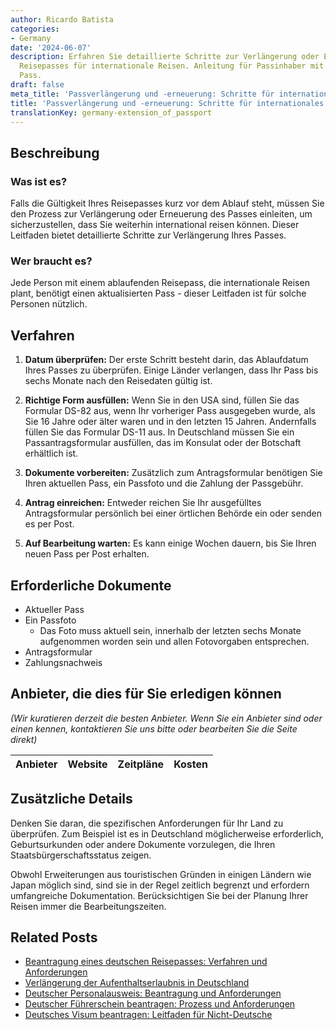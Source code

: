 ```yaml
---
author: Ricardo Batista
categories:
- Germany
date: '2024-06-07'
description: Erfahren Sie detaillierte Schritte zur Verlängerung oder Erneuerung Ihres
  Reisepasses für internationale Reisen. Anleitung für Passinhaber mit ablaufendem
  Pass.
draft: false
meta_title: 'Passverlängerung und -erneuerung: Schritte für internationales Reisen'
title: 'Passverlängerung und -erneuerung: Schritte für internationales Reisen'
translationKey: germany-extension_of_passport
---
```



## Beschreibung
### Was ist es?
Falls die Gültigkeit Ihres Reisepasses kurz vor dem Ablauf steht, müssen Sie den Prozess zur Verlängerung oder Erneuerung des Passes einleiten, um sicherzustellen, dass Sie weiterhin international reisen können. Dieser Leitfaden bietet detaillierte Schritte zur Verlängerung Ihres Passes.

### Wer braucht es?
Jede Person mit einem ablaufenden Reisepass, die internationale Reisen plant, benötigt einen aktualisierten Pass - dieser Leitfaden ist für solche Personen nützlich.

## Verfahren

1. **Datum überprüfen:** Der erste Schritt besteht darin, das Ablaufdatum Ihres Passes zu überprüfen. Einige Länder verlangen, dass Ihr Pass bis sechs Monate nach den Reisedaten gültig ist.

2. **Richtige Form ausfüllen:** Wenn Sie in den USA sind, füllen Sie das Formular DS-82 aus, wenn Ihr vorheriger Pass ausgegeben wurde, als Sie 16 Jahre oder älter waren und in den letzten 15 Jahren. Andernfalls füllen Sie das Formular DS-11 aus. In Deutschland müssen Sie ein Passantragsformular ausfüllen, das im Konsulat oder der Botschaft erhältlich ist.

3. **Dokumente vorbereiten:** Zusätzlich zum Antragsformular benötigen Sie Ihren aktuellen Pass, ein Passfoto und die Zahlung der Passgebühr.

4. **Antrag einreichen:** Entweder reichen Sie Ihr ausgefülltes Antragsformular persönlich bei einer örtlichen Behörde ein oder senden es per Post.

5. **Auf Bearbeitung warten:** Es kann einige Wochen dauern, bis Sie Ihren neuen Pass per Post erhalten.

## Erforderliche Dokumente
- Aktueller Pass
- Ein Passfoto
  - Das Foto muss aktuell sein, innerhalb der letzten sechs Monate aufgenommen worden sein und allen Fotovorgaben entsprechen.
- Antragsformular
- Zahlungsnachweis

## Anbieter, die dies für Sie erledigen können

_(Wir kuratieren derzeit die besten Anbieter. Wenn Sie ein Anbieter sind oder einen kennen, kontaktieren Sie uns bitte oder bearbeiten Sie die Seite direkt)_

| Anbieter | Website | Zeitpläne | Kosten |
| --------------- | --------------- | :-------------: | :-------------: |

## Zusätzliche Details

Denken Sie daran, die spezifischen Anforderungen für Ihr Land zu überprüfen. Zum Beispiel ist es in Deutschland möglicherweise erforderlich, Geburtsurkunden oder andere Dokumente vorzulegen, die Ihren Staatsbürgerschaftsstatus zeigen.

Obwohl Erweiterungen aus touristischen Gründen in einigen Ländern wie Japan möglich sind, sind sie in der Regel zeitlich begrenzt und erfordern umfangreiche Dokumentation. Berücksichtigen Sie bei der Planung Ihrer Reisen immer die Bearbeitungszeiten.
## Related Posts

- [Beantragung eines deutschen Reisepasses: Verfahren und Anforderungen](https://tramitit.com/de/guides/germany/beantragung_eines_reisepasses/)
- [Verlängerung der Aufenthaltserlaubnis in Deutschland](https://tramitit.com/de/guides/germany/verlangerung_der_aufenthaltserlaubnis/)
- [Deutscher Personalausweis: Beantragung und Anforderungen](https://tramitit.com/de/guides/germany/beantragung_eines_personalausweises/)
- [Deutscher Führerschein beantragen: Prozess und Anforderungen](https://tramitit.com/de/guides/germany/beantragung_eines_fuhrerscheins/)
- [Deutsches Visum beantragen: Leitfaden für Nicht-Deutsche](https://tramitit.com/de/guides/germany/visa-antrag/)